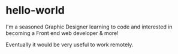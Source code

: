# hello-world
I'm a seasoned Graphic Designer learning to code and interested in becoming a Front end web developer &amp; more!

Eventually it would be very useful to work remotely.
